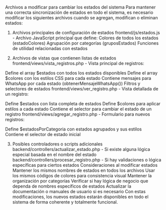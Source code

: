 Archivos a modificar para cambiar los estados del sistema
Para mantener una correcta sincronización de estados en todo el sistema, es necesario modificar los siguientes archivos cuando se agregan, modifican o eliminan estados:

1. Archivos principales de configuración de estados
frontend/js/estados.js - Archivo JavaScript principal que define:
Colores de todos los estados (estadoColores)
Agrupación por categorías (gruposEstados)
Funciones de utilidad relacionadas con estados

2. Archivos de vistas que contienen listas de estados
frontend/views/vista_registros.php - Vista principal de registros:

Define el array $estados con todos los estados disponibles
Define el array $colores con los estilos CSS para cada estado
Contiene mensajes para WhatsApp por cada estado (obtenerMensajeWhatsApp())
Filtros y selectores de estados
frontend/views/ver_registro.php - Vista detallada de un registro:

Define $estados con lista completa de estados
Define $colores para aplicar estilos a cada estado
Contiene el selector para cambiar el estado de un registro
frontend/views/agregar_registro.php - Formulario para nuevos registros:

Define $estadosPorCategoria con estados agrupados y sus estilos
Contiene el selector de estado inicial

3. Posibles controladores o scripts adicionales
backend/controllers/actualizar_estado.php - Si existe alguna lógica especial basada en el nombre del estado
backend/controllers/procesar_registro.php - Si hay validaciones o lógica específicas para ciertos estados
Consideraciones al modificar estados
Mantener los mismos nombres de estados en todos los archivos
Usar los mismos códigos de colores para consistencia visual
Mantener la organización por categorías
Verificar si hay lógica de negocio que dependa de nombres específicos de estados
Actualizar la documentación o manuales de usuario si es necesario
Con estas modificaciones, los nuevos estados estarán disponibles en todo el sistema de forma coherente y totalmente funcional.